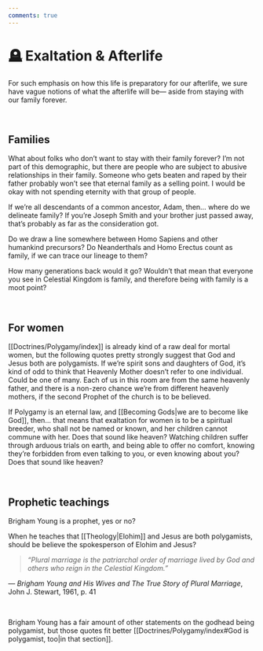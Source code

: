 ```yaml
---
comments: true
---
```

# 🪦 Exaltation & Afterlife
For such emphasis on how this life is preparatory for our afterlife, we sure have vague notions of what the afterlife will be— aside from staying with our family forever.

&nbsp;

## Families
What about folks who don’t want to stay with their family forever? I’m not part of this demographic, but there are people who are subject to abusive relationships in their family. Someone who gets beaten and raped by their father probably won’t see that eternal family as a selling point. I would be okay with not spending eternity with that group of people.

If we’re all descendants of a common ancestor, Adam, then… where do we delineate family? If you’re Joseph Smith and your brother just passed away, that’s probably as far as the consideration got.

Do we draw a line somewhere between Homo Sapiens and other humankind precursors? Do Neanderthals and Homo Erectus count as family, if we can trace our lineage to them?

How many generations back would it go? Wouldn’t that mean that everyone you see in Celestial Kingdom is family, and therefore being with family is a moot point?

&nbsp;

## For women
[[Doctrines/Polygamy/index]] is already kind of a raw deal for mortal women, but the following quotes pretty strongly suggest that God and Jesus both are polygamists. If we’re spirit sons and daughters of God, it’s kind of odd to think that Heavenly Mother doesn’t refer to one individual. Could be one of many. Each of us in this room are from the same heavenly father, and there is a non-zero chance we’re from different heavenly mothers, if the second Prophet of the church is to be believed.

If Polygamy is an eternal law, and [[Becoming Gods|we are to become like God]], then… that means that exaltation for women is to be a spiritual breeder, who shall not be named or known, and her children cannot commune with her. Does that sound like heaven? Watching children suffer through arduous trials on earth, and being able to offer no comfort, knowing they’re forbidden from even talking to you, or even knowing about you? Does that sound like heaven?

&nbsp;

## Prophetic teachings
Brigham Young is a prophet, yes or no?

When he teaches that [[Theology|Elohim]] and Jesus are both polygamists, should be believe the spokesperson of Elohim and Jesus?

> *“Plural marriage is the patriarchal order of marriage lived by God and others who reign in the Celestial Kingdom.”*

— _Brigham Young and His Wives and The True Story of Plural Marriage_, John J. Stewart, 1961, p. 41

&nbsp;

Brigham Young has a fair amount of other statements on the godhead being polygamist, but those quotes fit better [[Doctrines/Polygamy/index#God is polygamist, too|in that section]].